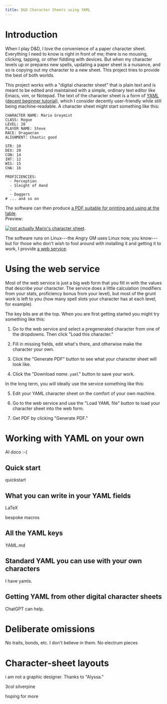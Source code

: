 ```yaml
---
title: D&D Character Sheets using YAML
---
```


# Introduction

When I play D&D, I love the convenience of a paper character sheet.
Everything I need to know is right in front of me; there is no
mousing, clicking, tapping, or other fiddling with devices.
But when my character levels up or prepares new spells, 
updating a paper sheet is a nuisance, and so is copying out my character to a new sheet.
This project tries to provide the best of both worlds.

This project works with a "digital character sheet" that is plain text and is meant to be edited and maintained with a simple, ordinary text editor like Emacs, vim, or Notepad.  The text of the character sheet is a form of [YAML]() ([decent beginner tutorial](https://www.cloudbees.com/blog/yaml-tutorial-everything-you-need-get-started)), which I consider decently user-friendly while still being machine-readable.  A character sheet might start something like this:

```
CHARACTER NAME: Mario Greymist
CLASS: Rogue
LEVEL: 20
PLAYER NAME: Steve
RACE: Dragaeran 
ALIGNMENT: Chaotic good

STR: 10
DEX: 20
CON: 14
INT: 12
WIS: 15
CHA: 16

PROFICIENCIES:
  - Perception
  - Sleight of Hand
  - 
  - Daggers
# ... and so on
```

The software can then produce [a PDF suitable for printing and using at the table](sample-rogue.pdf).\
Preview:

[![not actually Mario's character sheet](sample-rogue.png)](sample-rogue.pdf).

The software runs on Linux---the Angry GM uses Linux now, you know---but for those who don't wish to fool around with installing it and getting it to work, I provide [a web service](https://dnd-character-sheets.github.io).

# Using the web service

Most of the web service is just a big web form that you fill in with the values that describe your character.
The service does a little calculation (modifiers from your stats, proficiency bonus from your level), but most of the grunt work is left to you (how many spell slots your character has at each level, for example).

The key bits are at the top.  When you are first getting started you might try something like this:

 1. Go to the web service and select a pregenerated character from one of the dropdowns.  Then click "Load this character."
 
 2. Fill in missing fields, edit what's there, and otherwise make the character your own.
 
 3. Click the "Generate PDF" button to see what your character sheet will look like.
 
 4. Click the "Download _name_`.yaml`" button to save your work.

In the long term, you will
ideally use the service something like this:

 5. Edit your YAML character sheet on the comfort of your own machine.

 6. Go to the web service and use the "Load YAML file" button to load your character sheet into the web form.
 
 7. Get PDF by clicking "Generate PDF."

# Working with YAML on your own

AI doco :-(

## Quick start

quickstart

## What you can write in your YAML fields

LaTeX

bespoke macros


## All the YAML keys

YAML.md

## Standard YAML you can use with your own characters

I have yamls.

## Getting YAML from other digital character sheets

ChatGPT can help.


# Deliberate omissions

No traits, bonds, etc.  I don't believe in them.
No electrum pieces


# Character-sheet layouts

i am not a graphic designer.
Thanks to "Alyssa."

3col
silverpine

hoping for more






